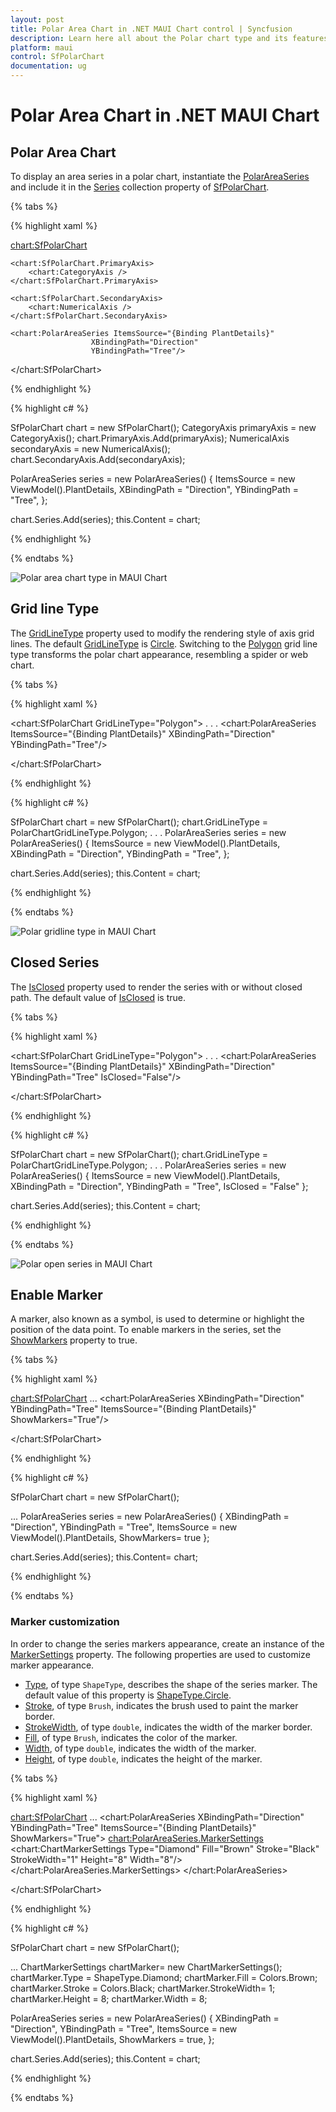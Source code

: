```yaml
---
layout: post
title: Polar Area Chart in .NET MAUI Chart control | Syncfusion
description: Learn here all about the Polar chart type and its features in the Syncfusion .NET MAUI Chart (SfPolarChart) control.
platform: maui
control: SfPolarChart
documentation: ug
---
```


# Polar Area Chart in .NET MAUI Chart

## Polar Area Chart

To display an area series in a polar chart, instantiate the [PolarAreaSeries]() and include it in the [Series]() collection property of [SfPolarChart]().

{% tabs %}

{% highlight xaml %}

<chart:SfPolarChart>
    
    <chart:SfPolarChart.PrimaryAxis>
        <chart:CategoryAxis />
    </chart:SfPolarChart.PrimaryAxis>

    <chart:SfPolarChart.SecondaryAxis>
        <chart:NumericalAxis />
    </chart:SfPolarChart.SecondaryAxis>   

    <chart:PolarAreaSeries ItemsSource="{Binding PlantDetails}"
					  XBindingPath="Direction"
					  YBindingPath="Tree"/>  

</chart:SfPolarChart>

{% endhighlight %}

{% highlight c# %}

SfPolarChart chart = new SfPolarChart();
CategoryAxis primaryAxis = new CategoryAxis();
chart.PrimaryAxis.Add(primaryAxis);
NumericalAxis secondaryAxis = new NumericalAxis();
chart.SecondaryAxis.Add(secondaryAxis);

PolarAreaSeries series = new PolarAreaSeries()
{
    ItemsSource = new ViewModel().PlantDetails,
    XBindingPath = "Direction",
    YBindingPath = "Tree",
};

chart.Series.Add(series);
this.Content = chart;

{% endhighlight %}

{% endtabs %}

![Polar area chart type in MAUI Chart](Chart-types_images/MAUI_polar_area_chart.png)

## Grid line Type

The [GridLineType]() property used to modify the rendering style of axis grid lines. The default [GridLineType]() is [Circle](). Switching to the [Polygon]() grid line type transforms the polar chart appearance, resembling a spider or web chart.

{% tabs %}

{% highlight xaml %}

<chart:SfPolarChart GridLineType="Polygon"> 
. . .
    <chart:PolarAreaSeries ItemsSource="{Binding PlantDetails}"
					  XBindingPath="Direction"
					  YBindingPath="Tree"/>  

</chart:SfPolarChart>

{% endhighlight %}

{% highlight c# %}

SfPolarChart chart = new SfPolarChart();
chart.GridLineType = PolarChartGridLineType.Polygon;
. . .
PolarAreaSeries series = new PolarAreaSeries()
{
    ItemsSource = new ViewModel().PlantDetails,
    XBindingPath = "Direction",
    YBindingPath = "Tree",
};

chart.Series.Add(series);
this.Content = chart;

{% endhighlight %}

{% endtabs %}

![Polar gridline type in MAUI Chart](Chart-types_images/MAUI_polar_area_gridline.png)

## Closed Series

The [IsClosed]() property used to render the series with or without closed path. The default value of [IsClosed]() is true.

{% tabs %}

{% highlight xaml %}

<chart:SfPolarChart GridLineType="Polygon"> 
. . .
    <chart:PolarAreaSeries ItemsSource="{Binding PlantDetails}"
					  XBindingPath="Direction"
					  YBindingPath="Tree"
                      IsClosed="False"/>  

</chart:SfPolarChart>

{% endhighlight %}

{% highlight c# %}

SfPolarChart chart = new SfPolarChart();
chart.GridLineType = PolarChartGridLineType.Polygon;
. . .
PolarAreaSeries series = new PolarAreaSeries()
{
    ItemsSource = new ViewModel().PlantDetails,
    XBindingPath = "Direction",
    YBindingPath = "Tree",
    IsClosed = "False"
};

chart.Series.Add(series);
this.Content = chart;

{% endhighlight %}

{% endtabs %}

![Polar open series in MAUI Chart](Chart-types_images/MAUI_polar_area_IsClosed.png)

## Enable Marker

A marker, also known as a symbol, is used to determine or highlight the position of the data point. To enable markers in the series, set the [ShowMarkers]() property to true.

{% tabs %}

{% highlight xaml %}

<chart:SfPolarChart>
...
 <chart:PolarAreaSeries XBindingPath="Direction"
                   YBindingPath="Tree"
                   ItemsSource="{Binding PlantDetails}"
                   ShowMarkers="True"/>

</chart:SfPolarChart>

{% endhighlight %}

{% highlight c# %}

SfPolarChart chart = new SfPolarChart();

...
PolarAreaSeries series = new PolarAreaSeries()
{
    XBindingPath = "Direction",
    YBindingPath = "Tree",
    ItemsSource = new ViewModel().PlantDetails,
    ShowMarkers= true
 };

chart.Series.Add(series);
this.Content= chart;

{% endhighlight %}

{% endtabs %}

### Marker customization

In order to change the series markers appearance, create an instance of the [MarkerSettings]() property. The following properties are used to customize marker appearance.

* [Type](), of type `ShapeType`, describes the shape of the series marker. The default value of this property is [ShapeType.Circle]().
* [Stroke](), of type `Brush`, indicates the brush used to paint the marker border.
* [StrokeWidth](), of type `double`, indicates the width of the marker border.
* [Fill](), of type `Brush`, indicates the color of the marker.
* [Width](), of type `double`, indicates the width of the marker.
* [Height](), of type `double`, indicates the height of the marker.

{% tabs %}

{% highlight xaml %}

<chart:SfPolarChart>
...
 <chart:PolarAreaSeries XBindingPath="Direction"
                   YBindingPath="Tree"
                   ItemsSource="{Binding PlantDetails}"
                   ShowMarkers="True">
    <chart:PolarAreaSeries.MarkerSettings>
        <chart:ChartMarkerSettings Type="Diamond"
                                   Fill="Brown"
                                   Stroke="Black"
                                   StrokeWidth="1"
                                   Height="8"
                                   Width="8"/>
    </chart:PolarAreaSeries.MarkerSettings>
 </chart:PolarAreaSeries>

</chart:SfPolarChart>

{% endhighlight %}

{% highlight c# %}

SfPolarChart chart = new SfPolarChart();

...
ChartMarkerSettings chartMarker= new ChartMarkerSettings();
        chartMarker.Type = ShapeType.Diamond;
        chartMarker.Fill = Colors.Brown;
        chartMarker.Stroke = Colors.Black;
        chartMarker.StrokeWidth= 1;
        chartMarker.Height = 8;
        chartMarker.Width = 8;

PolarAreaSeries series = new PolarAreaSeries()
{
   XBindingPath = "Direction",
   YBindingPath = "Tree",
   ItemsSource = new ViewModel().PlantDetails,
   ShowMarkers = true,
 };

chart.Series.Add(series);
this.Content = chart;

{% endhighlight %}

{% endtabs %}